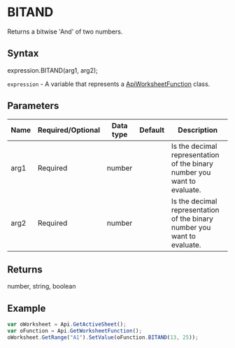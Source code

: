 # BITAND

Returns a bitwise 'And' of two numbers.

## Syntax

expression.BITAND(arg1, arg2);

`expression` - A variable that represents a [ApiWorksheetFunction](../ApiWorksheetFunction.md) class.

## Parameters

| **Name** | **Required/Optional** | **Data type** | **Default** | **Description** |
| ------------- | ------------- | ------------- | ------------- | ------------- |
| arg1 | Required | number |  | Is the decimal representation of the binary number you want to evaluate. |
| arg2 | Required | number |  | Is the decimal representation of the binary number you want to evaluate. |

## Returns

number, string, boolean

## Example



```javascript
var oWorksheet = Api.GetActiveSheet();
var oFunction = Api.GetWorksheetFunction();
oWorksheet.GetRange("A1").SetValue(oFunction.BITAND(13, 25));
```
